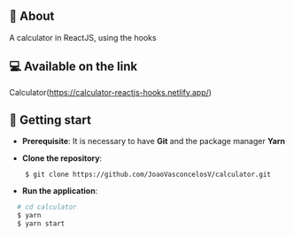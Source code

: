 ## :pushpin: About
A calculator in ReactJS, using the hooks

## :computer: Available on the link
Calculator(https://calculator-reactjs-hooks.netlify.app/)

## :rocket: Getting start

- **Prerequisite**: It is necessary to have **Git** and the package manager **Yarn**

- **Clone the repository**:

```
    $ git clone https://github.com/JoaoVasconcelosV/calculator.git
```

- **Run the application**:

```sh
  # cd calculator
  $ yarn
  $ yarn start
```
